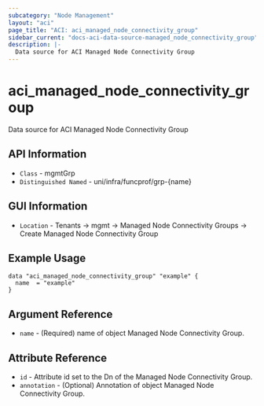 ```yaml
---
subcategory: "Node Management"
layout: "aci"
page_title: "ACI: aci_managed_node_connectivity_group"
sidebar_current: "docs-aci-data-source-managed_node_connectivity_group"
description: |-
  Data source for ACI Managed Node Connectivity Group
---
```


# aci_managed_node_connectivity_group #

Data source for ACI Managed Node Connectivity Group

## API Information ##
* `Class` - mgmtGrp
* `Distinguished Named` - uni/infra/funcprof/grp-{name}

## GUI Information ##
* `Location` - Tenants -> mgmt -> Managed Node Connectivity Groups -> Create Managed Node Connectivity Group

## Example Usage ##

```hcl
data "aci_managed_node_connectivity_group" "example" {
  name  = "example"
}
```

## Argument Reference ##
* `name` - (Required) name of object Managed Node Connectivity Group.

## Attribute Reference ##
* `id` - Attribute id set to the Dn of the Managed Node Connectivity Group.
* `annotation` - (Optional) Annotation of object Managed Node Connectivity Group.

